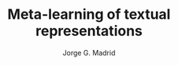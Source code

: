 ---
paperId: 20
author: Jorge G. Madrid
publicationauthor: Madrid, J. G.
title: Meta-learning of textual representations
pdf: --
poster: Poster_Jorge_Madrid
alt: --
type: Poster
topic: General Machine Learning
link: https://research.latinxinai.org/papers/icml/2019/pdf/Poster_Jorge_Madrid.pdf
conference: icml
year: 2019
tags: icml-2019-ab
location: California, USA
---